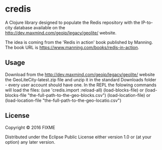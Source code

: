 # credis

A Clojure library designed to populate the Redis repository
with the IP-to-city database available on the
http://dev.maxmind.com/geoip/legacy/geolite/ website.

The idea is coming from the 'Redis in action' book published by Manning.
The book URL is https://www.manning.com/books/redis-in-action.



## Usage

Download from the http://dev.maxmind.com/geoip/legacy/geolite/ website the GeoLiteCity-latest.zip file
and unzip it in the standard Downloads folder  - every user account should have one.
In the REPL the folowing commands will load the files:
(use 'credis.import :reload-all)
(load-blocks-file) or (load-blocks-file "the-full-path-to-the-geo-blocks.csv")
(load-location-file) or (load-location-file "the-full-path-to-the-geo-locatio.csv")


## License

Copyright © 2016 FIXME

Distributed under the Eclipse Public License either version 1.0 or (at
your option) any later version.
